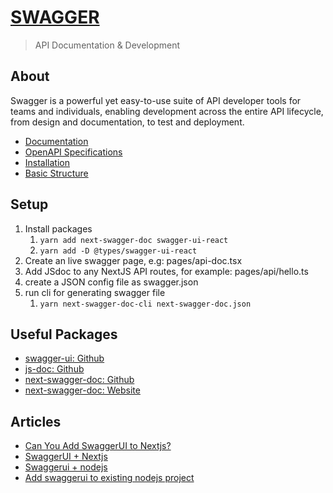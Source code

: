 # [SWAGGER](https://swagger.io/)
> API Documentation & Development

## About
Swagger is a powerful yet easy-to-use suite of API developer tools for teams and individuals, enabling development across the entire API lifecycle, from design and documentation, to test and deployment.

- [Documentation](https://swagger.io/docs/)
- [OpenAPI Specifications](https://swagger.io/specification/)
- [Installation](https://swagger.io/docs/open-source-tools/swagger-ui/usage/installation/)
- [Basic Structure](https://swagger.io/docs/specification/basic-structure/)

## Setup
1. Install packages
   1. ```yarn add next-swagger-doc swagger-ui-react```
   2. ```yarn add -D @types/swagger-ui-react```
2. Create an live swagger page, e.g: pages/api-doc.tsx
3. Add JSdoc to any NextJS API routes, for example: pages/api/hello.ts
4. create a JSON config file as swagger.json
5. run cli for generating swagger file
   1. ```yarn next-swagger-doc-cli next-swagger-doc.json```

## Useful Packages
- [swagger-ui: Github](https://github.com/swagger-api/swagger-ui)
- [js-doc: Github](https://github.com/Surnet/swagger-jsdoc)
- [next-swagger-doc: Github](https://github.com/jellydn/next-swagger-doc)
- [next-swagger-doc: Website](https://next-swagger-doc.productsway.com/)

## Articles
- [Can You Add SwaggerUI to Nextjs?](https://stackoverflow.com/questions/66955625/next-js-with-swagger)
- [SwaggerUI + Nextjs](https://blogs.perficient.com/2022/09/13/nextjs-swagger-openapi/)
- [Swaggerui + nodejs](https://javascript.plainenglish.io/how-to-implement-and-use-swagger-in-nodejs-d0b95e765245)
- [Add swaggerui to existing nodejs project](https://blog.cloudboost.io/adding-swagger-to-existing-node-js-project-92a6624b855b)
